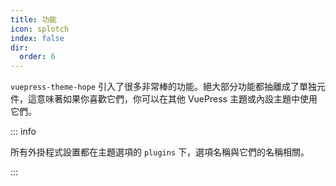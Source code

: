 ```yaml
---
title: 功能
icon: splotch
index: false
dir:
  order: 6
---
```


`vuepress-theme-hope` 引入了很多非常棒的功能。絕大部分功能都抽離成了單独元件，這意味著如果你喜歡它們，你可以在其他 VuePress 主題或內設主題中使用它們。

::: info

所有外掛程式設置都在主題選項的 `plugins` 下，選項名稱與它們的名稱相關。

:::

<Catalog />

